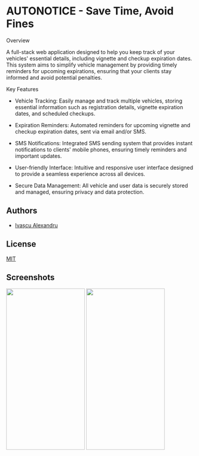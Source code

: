 
# AUTONOTICE - Save Time, Avoid Fines

Overview

A full-stack web application designed to help you keep track of your vehicles' essential details, including vignette and checkup expiration dates. This system aims to simplify vehicle management by providing timely reminders for upcoming expirations, ensuring that your clients stay informed and avoid potential penalties.

Key Features

* Vehicle Tracking: Easily manage and track multiple vehicles, storing essential information such as registration details, vignette expiration dates, and scheduled checkups.

* Expiration Reminders: Automated reminders for upcoming vignette and checkup expiration dates, sent via email and/or SMS.

* SMS Notifications: Integrated SMS sending system that provides instant notifications to clients' mobile phones, ensuring timely reminders and important updates.

* User-friendly Interface: Intuitive and responsive user interface designed to provide a seamless experience across all devices.

* Secure Data Management: All vehicle and user data is securely stored and managed, ensuring privacy and data protection.

## Authors

- [Ivașcu Alexandru](https://www.github.com/ivsalex)


## License

[MIT](https://choosealicense.com/licenses/mit/)


## Screenshots

<img src="https://i.imgur.com/NPC2xLr.png" width="210" height="430">
<img src="https://i.imgur.com/aJcodvI.png" width="210" height="430">
